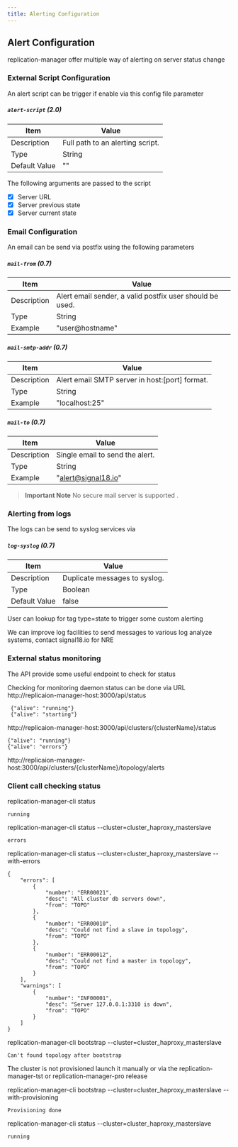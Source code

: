 ```yaml
---
title: Alerting Configuration
---
```


## Alert Configuration

replication-manager offer multiple way of alerting on server status change


### External Script Configuration

An alert script can be trigger if enable via this config file parameter


##### `alert-script` (2.0)

| Item | Value |
| ---- | ----- |
| Description | Full path to an alerting script. |
| Type | String |
| Default Value | "" |  

The following arguments are passed to the script

- [x] Server URL
- [x] Server previous state
- [x] Server current state

### Email Configuration

An email can be send via postfix using the following parameters

##### `mail-from` (0.7)

| Item | Value |
| ---- | ----- |
| Description | Alert email sender, a valid postfix user should be used. |
| Type | String |
| Example | "user@hostname" |  

##### `mail-smtp-addr` (0.7)

| Item | Value |
| ---- | ----- |
| Description | Alert email SMTP server in host:[port] format. |
| Type | String |
| Example | "localhost:25" |  

##### `mail-to` (0.7)

| Item | Value |
| ---- | ----- |
| Description | Single email to send the alert. |
| Type | String |
| Example | "alert@signal18.io" |  


>__Important Note__ No secure mail server is supported .

### Alerting from logs

The logs can be send to syslog services via

##### `log-syslog` (0.7)

| Item | Value |
| ---- | ----- |
| Description | Duplicate messages to syslog. |
| Type | Boolean |
| Default Value | false |  


User can lookup for tag type=state to trigger some custom alerting

We can improve log facilities to send messages to various log analyze systems, contact signal18.io for NRE


### External status monitoring

The API provide some useful endpoint to check for status

Checking for monitoring daemon status can be done via URL     
http://replicaion-manager-host:3000/api/status
```
 {"alive": "running"}
 {"alive": "starting"}
```

http://replicaion-manager-host:3000/api/clusters/{clusterName}/status

```
{"alive": "running"}
{"alive": "errors"}
```
http://replicaion-manager-host:3000/api/clusters/{clusterName}/topology/alerts

### Client call checking status  

replication-manager-cli status  
```
running
```
replication-manager-cli status  --cluster=cluster_haproxy_masterslave
```
errors
```

replication-manager-cli status  --cluster=cluster_haproxy_masterslave --with-errors
```
{
	"errors": [
		{
			"number": "ERR00021",
			"desc": "All cluster db servers down",
			"from": "TOPO"
		},
		{
			"number": "ERR00010",
			"desc": "Could not find a slave in topology",
			"from": "TOPO"
		},
		{
			"number": "ERR00012",
			"desc": "Could not find a master in topology",
			"from": "TOPO"
		}
	],
	"warnings": [
		{
			"number": "INF00001",
			"desc": "Server 127.0.0.1:3310 is down",
			"from": "TOPO"
		}
	]
}
```

replication-manager-cli bootstrap  --cluster=cluster_haproxy_masterslave
```
Can't found topology after bootstrap
```

The cluster is not provisioned  launch it manually or via the replication-manager-tst or replication-manager-pro release

replication-manager-cli bootstrap  --cluster=cluster_haproxy_masterslave --with-provisioning
```
Provisioning done
```
replication-manager-cli status  --cluster=cluster_haproxy_masterslave
```
running
```
